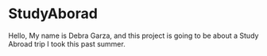 # StudyAborad
Hello, My name is Debra Garza, and this project is going to be about a Study Abroad trip I took this past summer.
